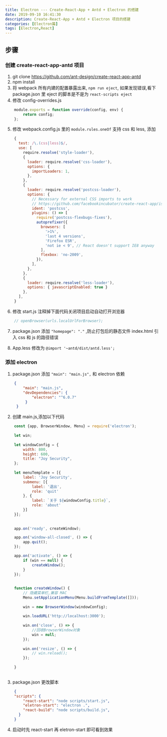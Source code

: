 ```yaml
---
title: Electron --- Create-React-App + Antd + Electron 的搭建
date: 2019-09-10 16:41:30
description: Create-React-App + Antd + Electron 项目的搭建
categories: [Electron篇]
tags: [Electron,React]
---
```


<!-- more -->
## 步骤
### 创建 create-react-app-antd 项目
1. git clone https://github.com/ant-design/create-react-app-antd
2. npm install
3. 将 webpack 所有内建的配置暴露出来, `npm run eject`, 如果发现错误,看下 package.json 里 eject 的脚本是不是为 `react-scripts eject `
4. 修改 config-overrides.js

```js
    module.exports = function override(config, env) {
        return config;
    };
```

5. 修改 webpack.config.js 里的 `module.rules.oneOf` 支持 css 和 less, 添加
```js
    {
      test: /\.(css|less)$/,
      use: [
        require.resolve('style-loader'),
        {
          loader: require.resolve('css-loader'),
          options: {
            importLoaders: 1,
          },
        },
        {
          loader: require.resolve('postcss-loader'),
          options: {
            // Necessary for external CSS imports to work
            // https://github.com/facebookincubator/create-react-app/issues/2677
            ident: 'postcss',
            plugins: () => [
              require('postcss-flexbugs-fixes'),
              autoprefixer({
                browsers: [
                  '>1%',
                  'last 4 versions',
                  'Firefox ESR',
                  'not ie < 9', // React doesn't support IE8 anyway
                ],
                flexbox: 'no-2009',
              }),
            ],
          },
        },
        {
          loader: require.resolve('less-loader'),
          options: { javascriptEnabled: true }
        },
      ],
    }
```

6. 修改 start.js 注释掉下面代码关闭项目启动自动打开浏览器

```js
    // openBrowser(urls.localUrlForBrowser);
```

7. package.json 添加 `"homepage": "."` ,防止打包后的静态文件 index.html 引入 css 和 js 的路径错误

8. App.less 修改为 `@import '~antd/dist/antd.less';`


### 添加 electron 
1. package.json 添加 `"main": "main.js",` 和 electron 依赖

```json
    {
        "main": "main.js",
        "devDependencies": {
            "electron": "^6.0.7"
         }
     }
```
2. 创建 main.js,添加以下代码

```js
    const {app, BrowserWindow, Menu} = require('electron');
    
    let win;
    
    let windowConfig = {
        width: 800,
        height: 600,
        title: "Joy Security",
    };
    
    let menuTemplate = [{
        label: 'Joy Security',
        submenu: [{
            label: '退出',
            role: 'quit'
        }, {
            label: `关于 ${windowConfig.title}`,
            role: 'about'
        }]
    }];
    
    
    app.on('ready', createWindow);

    app.on('window-all-closed', () => {
        app.quit();
    });

    app.on('activate', () => {
        if (win == null) {
            createWindow();
        }
    });
    
    
    function createWindow() {
        // 隐藏菜单栏,兼容 MAC
        Menu.setApplicationMenu(Menu.buildFromTemplate([]));
    
        win = new BrowserWindow(windowConfig);
    
        win.loadURL('http://localhost:3000');
    
        win.on('close', () => {
            //回收BrowserWindow对象
            win = null;
        });
    
        win.on('resize', () => {
            // win.reload();
        });
    
    }
    
```

3. package.json 更改脚本

```json
    {
    "scripts": {
        "react-start": "node scripts/start.js",
        "eletron-start": "electron .",
        "react-build": "node scripts/build.js",
      }
    }
```

4. 启动时先 react-start 再 eletron-start 即可看到效果